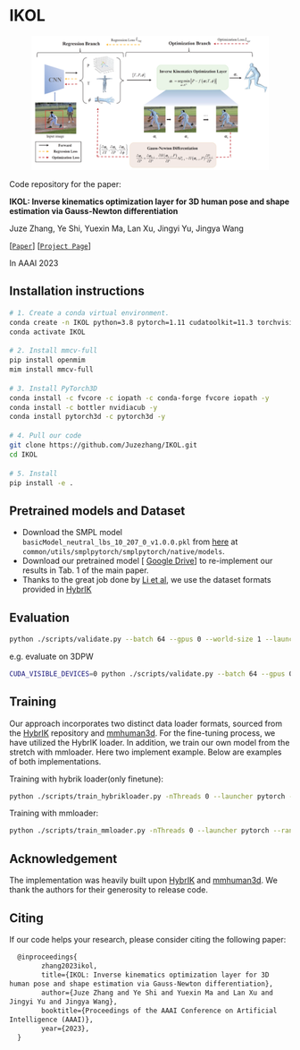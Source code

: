 # IKOL

[//]: # ([![PWC]&#40;https://img.shields.io/endpoint.svg?url=https://paperswithcode.com/badge/hybrik-a-hybrid-analytical-neural-inverse/3d-human-pose-estimation-on-3dpw&#41;]&#40;https://paperswithcode.com/sota/3d-human-pose-estimation-on-3dpw?p=hybrik-a-hybrid-analytical-neural-inverse&#41;)

<div align="center">
<img src="assets/Pipeline-IKOL.png" width="425" height="240">
</div>


Code repository for the paper:

**IKOL: Inverse kinematics optimization layer for 3D human pose and shape
estimation via Gauss-Newton differentiation**

Juze Zhang, Ye Shi, Yuexin Ma, Lan Xu, Jingyi Yu, Jingya Wang


[[`Paper`](http://arxiv.org/abs/2302.01058)]
[[`Project Page`](https://juzezhang.github.io/IKOL-webpage/)]

In AAAI 2023


## Installation instructions

``` bash
# 1. Create a conda virtual environment.
conda create -n IKOL python=3.8 pytorch=1.11 cudatoolkit=11.3 torchvision -c pytorch -y
conda activate IKOL

# 2. Install mmcv-full
pip install openmim
mim install mmcv-full

# 3. Install PyTorch3D
conda install -c fvcore -c iopath -c conda-forge fvcore iopath -y
conda install -c bottler nvidiacub -y
conda install pytorch3d -c pytorch3d -y

# 4. Pull our code
git clone https://github.com/Juzezhang/IKOL.git
cd IKOL

# 5. Install
pip install -e .
```

## Pretrained models and Dataset
* Download the SMPL model `basicModel_neutral_lbs_10_207_0_v1.0.0.pkl` from [here](https://smpl.is.tue.mpg.de/) at `common/utils/smplpytorch/smplpytorch/native/models`.
* Download our pretrained model [ [Google Drive](https://drive.google.com/drive/folders/1dRN_WPXzGoGF_r2rZiNJVlfHdLcvmPxF?usp=sharing)] to re-implement our results in Tab. 1 of the main paper.
* Thanks to the great job done by [Li et al](https://openaccess.thecvf.com/content/CVPR2021/html/Li_HybrIK_A_Hybrid_Analytical-Neural_Inverse_Kinematics_Solution_for_3D_Human_CVPR_2021_paper.html), we use the dataset formats provided in [HybrIK](https://github.com/Jeff-sjtu/HybrIK)


## Evaluation
``` bash
python ./scripts/validate.py --batch 64 --gpus 0 --world-size 1 --launcher pytorch --rank 0 --dist-url tcp://${HOST}:${PORT} --cfg ${CONFIG} --checkpoint ${CKPT} --flip-test --dataset 3DPW/3DHP --loader_type mmloader/hybrik_loader
```
e.g. evaluate on 3DPW
``` bash
CUDA_VISIBLE_DEVICES=0 python ./scripts/validate.py --batch 64 --gpus 0 --world-size 1 --launcher pytorch --rank 0 --dist-url tcp://127.0.0.1:23456 --cfg ./configs/IKOL_resnet34_mmloader.yaml --checkpoint ./checkpoints/pretrained_3dpw_finetune_hybrikloader.pth --flip-test --dataset 3DPW --loader_type hybrikloader
```


## Training

Our approach incorporates two distinct data loader formats, sourced from the [HybrIK](https://github.com/Jeff-sjtu/HybrIK) repository and [mmhuman3d](https://github.com/open-mmlab/mmhuman3d). For the fine-tuning process, we have utilized the HybrIK loader. In addition, we train our own model from the stretch with mmloader. Here two implement example. Below are examples of both implementations.

Training with hybrik loader(only finetune):
``` bash
python ./scripts/train_hybrikloader.py -nThreads 0 --launcher pytorch --rank 0 --dist-url tcp://127.0.0.1:23456 --exp-id train_res34 --cfg ./configs/IKOL_resnet34_hybrikloader_finetune.yaml --seed 123123
```

Training with mmloader:
``` bash
python ./scripts/train_mmloader.py -nThreads 0 --launcher pytorch --rank 0 --dist-url tcp://127.0.0.1:23456 --exp-id train_res34 --cfg ./configs/IKOL_resnet34_mmloader.yaml --seed 123123
```


## Acknowledgement
The implementation was heavily built upon [HybrIK](https://github.com/Jeff-sjtu/HybrIK) and [mmhuman3d](https://github.com/open-mmlab/mmhuman3d). We thank the authors for their generosity to release code.


## Citing
If our code helps your research, please consider citing the following paper:

      @inproceedings{
            zhang2023ikol,
            title={IKOL: Inverse kinematics optimization layer for 3D human pose and shape estimation via Gauss-Newton differentiation},
            author={Juze Zhang and Ye Shi and Yuexin Ma and Lan Xu and Jingyi Yu and Jingya Wang},
            booktitle={Proceedings of the AAAI Conference on Artificial Intelligence (AAAI)},
            year={2023},
      }
      
